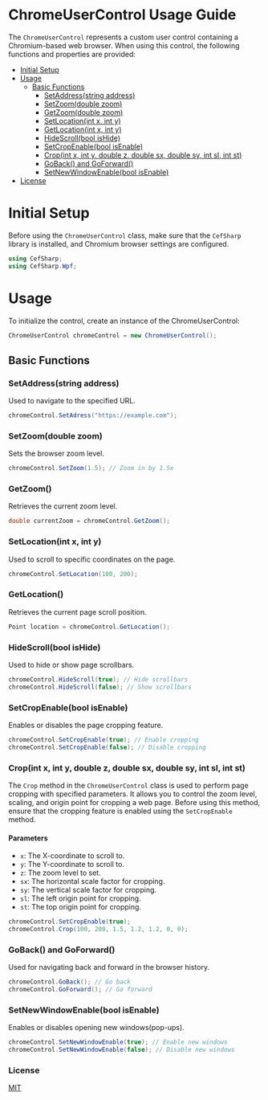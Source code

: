﻿# ChromeUserControl Usage Guide

The `ChromeUserControl` represents a custom user control containing a Chromium-based web browser. When using this control, the following functions and properties are provided:

- [Initial Setup](#initial-setup)
- [Usage](#usage)
  - [Basic Functions](#basic-functions)
    - [SetAddress(string address)](#setaddressstring-adress)
    - [SetZoom(double zoom)](#setzoomdouble-zoom)
    - [GetZoom(double zoom)](#getzoomdouble-zoom)
    - [SetLocation(int x, int y)](#setlocationint-x-int-y)
    - [GetLocation(int x, int y)](#getlocationint-x-int-y)
    - [HideScroll(bool isHide)](#hidescrollbool-ishide)
    - [SetCropEnable(bool isEnable)](#setcropenablebool-isenable)
    - [Crop(int x, int y, double z, double sx, double sy, int sl, int st)](#cropint-x-int-y-double-z-double-sx-double-sy-int-sl-int-st)
    - [GoBack() and GoForward()](#goback-and-goforward)
    - [SetNewWindowEnable(bool isEnable)](#setnewwindowenablebool-isenable)
- [License](#license)


# Initial Setup

Before using the `ChromeUserControl` class, make sure that the `CefSharp` library is installed, and Chromium browser settings are configured.

```csharp
using CefSharp;
using CefSharp.Wpf;
```

# Usage

To initialize the control, create an instance of the ChromeUserControl:

```csharp
ChromeUserControl chromeControl = new ChromeUserControl();
```
## Basic Functions

### SetAddress(string address)
Used to navigate to the specified URL.

```csharp
chromeControl.SetAdress("https://example.com");
```

### SetZoom(double zoom)
Sets the browser zoom level.

```csharp
chromeControl.SetZoom(1.5); // Zoom in by 1.5x
```


### GetZoom()
Retrieves the current zoom level.

```csharp
double currentZoom = chromeControl.GetZoom();
```

### SetLocation(int x, int y)
Used to scroll to specific coordinates on the page.


```csharp
chromeControl.SetLocation(100, 200);
```

### GetLocation()
Retrieves the current page scroll position.

```csharp
Point location = chromeControl.GetLocation();
```

### HideScroll(bool isHide)
Used to hide or show page scrollbars.

```csharp
chromeControl.HideScroll(true); // Hide scrollbars
chromeControl.HideScroll(false); // Show scrollbars
```

### SetCropEnable(bool isEnable)
Enables or disables the page cropping feature.

```csharp
chromeControl.SetCropEnable(true); // Enable cropping
chromeControl.SetCropEnable(false); // Disable cropping
```
### Crop(int x, int y, double z, double sx, double sy, int sl, int st)

The `Crop` method in the `ChromeUserControl` class is used to perform page cropping with specified parameters. It allows you to control the zoom level, scaling, and origin point for cropping a web page. Before using this method, ensure that the cropping feature is enabled using the `SetCropEnable` method.

#### Parameters

- `x`: The X-coordinate to scroll to.
- `y`: The Y-coordinate to scroll to.
- `z`: The zoom level to set.
- `sx`: The horizontal scale factor for cropping.
- `sy`: The vertical scale factor for cropping.
- `sl`: The left origin point for cropping.
- `st`: The top origin point for cropping.

```csharp
chromeControl.SetCropEnable(true);
chromeControl.Crop(100, 200, 1.5, 1.2, 1.2, 0, 0);
```

### GoBack() and GoForward()
Used for navigating back and forward in the browser history.

```csharp
chromeControl.GoBack(); // Go back
chromeControl.GoForward(); // Go forward
```

### SetNewWindowEnable(bool isEnable)
Enables or disables opening new windows(pop-ups).

```csharp
chromeControl.SetNewWindowEnable(true); // Enable new windows
chromeControl.SetNewWindowEnable(false); // Disable new windows
```



### License
[MIT](https://choosealicense.com/licenses/mit/)
